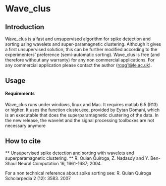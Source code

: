 Wave_clus
=========

Introduction
------------

Wave_clus is a fast and unsupervised algorithm for spike detection and sorting using wavelets and super-paramagnetic clustering. Although it gives a first unsupervised solution, this can be further modified according to
the experimenters’ preference (semi-automatic sorting). Wave_clus is free (and therefore without any warranty) for any non commercial applications. For
any commercial application please contact the author (rqqg1@le.ac.uk).


Usage
-----

#### Requirements
Wave_clus runs under windows, linux and Mac. It requires matlab 6.5 (R13) or higher. It uses the function cluster.exe, provided by Eytan Domani, which is an executable that does the superparamagnetic clustering of the data. In the new release, the wavelet and the signal processing toolboxes are not necessary anymore


How to cite
-----------

** Unsupervised spike detection and sorting with wavelets and superparamagnetic clustering. **
R. Quian Quiroga, Z. Nadasdy and Y. Ben-Shaul
Neural Computation 16, 1661-1687; 2004.


For a non technical reference about spike sorting see:
R. Quian Quiroga
Scholarpedia 2 (12): 3583. 2007